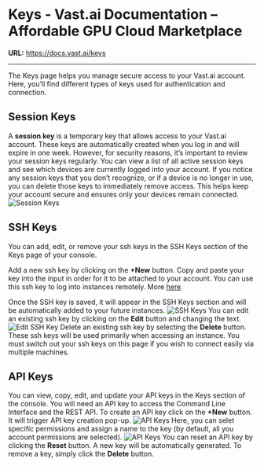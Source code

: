 # Keys - Vast.ai Documentation – Affordable GPU Cloud Marketplace

**URL:** https://docs.vast.ai/keys

---

The Keys page helps you manage secure access to your Vast.ai account. Here, you’ll find different types of keys used for authentication and connection.

## Session Keys

A **session key** is a temporary key that allows access to your Vast.ai account. These keys are automatically created when you log in and will expire in one week. However, for security reasons, it’s important to review your session keys regularly. You can view a list of all active session keys and see which devices are currently logged into your account. If you notice any session keys that you don’t recognize, or if a device is no longer in use, you can delete those keys to immediately remove access. This helps keep your account secure and ensures only your devices remain connected. ![Session Keys](https://mintcdn.com/vastai-80aa3a82/xCLov_y0JNSp_qUD/images/console-keys.webp?fit=max&auto=format&n=xCLov_y0JNSp_qUD&q=85&s=bec511227a3c5e664b40fe6e897fda97)

## SSH Keys

You can add, edit, or remove your ssh keys in the SSH Keys section of the Keys page of your console.

Add a new ssh key by clicking on the **+New** button. Copy and paste your key into the input in order for it to be attached to your account. You can use this ssh key to log into instances remotely. More [here](https://docs.vast.ai/instances/sshscp).

Once the SSH key is saved, it will appear in the SSH Keys section and will be automatically added to your future instances. ![SSH Keys](https://mintcdn.com/vastai-80aa3a82/xCLov_y0JNSp_qUD/images/console-keys-4.webp?fit=max&auto=format&n=xCLov_y0JNSp_qUD&q=85&s=3f60694c8a33950942497e4bf917f6de) You can edit an existing ssh key by clicking on the **Edit** button and changing the text. ![Edit SSH Key](https://mintcdn.com/vastai-80aa3a82/xCLov_y0JNSp_qUD/images/console-keys-5.webp?fit=max&auto=format&n=xCLov_y0JNSp_qUD&q=85&s=05a156d4a4b4dedc8110bc362a4bf9ed) Delete an existing ssh key by selecting the **Delete** button. These ssh keys will be used primarily when accessing an instance. You must switch out your ssh keys on this page if you wish to connect easily via multiple machines.

## API Keys

You can view, copy, edit, and update your API keys in the Keys section of the console. You will need an API key to access the Command Line Interface and the REST API. To create an API key click on the **+New** button. It will trigger API key creation pop-up. ![API Keys](https://mintcdn.com/vastai-80aa3a82/xCLov_y0JNSp_qUD/images/console-keys-6.webp?fit=max&auto=format&n=xCLov_y0JNSp_qUD&q=85&s=7a99db976bdef97e9738ec401c0e5353) Here, you can selet specific permissions and assign a name to the key (by default, all you account permissions are selected). ![API Keys](https://mintcdn.com/vastai-80aa3a82/xCLov_y0JNSp_qUD/images/console-keys-7.webp?fit=max&auto=format&n=xCLov_y0JNSp_qUD&q=85&s=b5989d9aae21e3f0f0639b274e8659a7) You can reset an API key by clicking the **Reset** button. A new key will be automatically generated. To remove a key, simply click the **Delete** button.